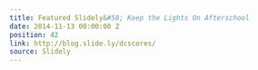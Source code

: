 ```yaml
---
title: Featured Slidely&#58; Keep the Lights On Afterschool
date: 2014-11-13 00:00:00 Z
position: 42
link: http://blog.slide.ly/dcscores/
source: Slidely
---
```


